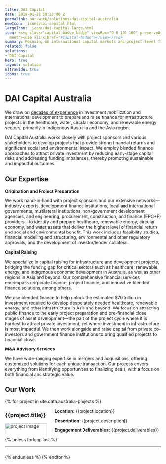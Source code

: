 ```yaml
---
title: DAI Capital
date: 2019-01-21 18:23:00 Z
permalink: our-work/solutions/dai-capital-australia
newIcon: _icons/dai-capital.html
largeIcon: _icons/dai-capital-large.html
icon: <svg class="capital-badge badge" viewBox="0 0 100 100" preserveAspectRatio="xMinYMax
  meet"><use xlink:href="#capital-badge"></use></svg>
summary: Focusing on international capital markets and project-level finance.
related: false
solutions:
- DAI Capital
hero: true
layout: solution
ultrawide: true
icons: true
---
```


# DAI Capital Australia

We draw on [decades of experience](/who-we-are/the-team?filter=dai-capital-australia) in investment mobilization and international development to prepare and raise finance for infrastructure projects in the healthcare, water, circular economy, and renewable energy sectors, primarily in Indigenous Australia and the Asia region.

DAI Capital Australia works closely with project sponsors and various stakeholders to develop projects that provide strong financial returns and significant social and environmental impact. We employ blended finance approaches to attract private investment by reducing early-stage capital risks and addressing funding imbalances, thereby promoting sustainable and impactful outcomes.

## Our Expertise
<p><strong>Origination and Project Preparation</strong></p>
<p>We work hand-in-hand with project sponsors and our extensive networks—industry experts, development finance institutions, local and international governments, multilateral institutions, non-government development agencies, and engineering, procurement, construction, and finance (EPC+F) providers—to identify and prepare healthcare, renewable energy, circular economy, and water assets that deliver the highest level of financial return and social and environmental benefit. This work includes feasibility studies, financial modelling and structuring, environmental and other regulatory approvals, and the development of investor/lender collateral.</p>
<p><strong>Capital Raising</strong></p>
<p>We specialize in capital raising for infrastructure and development projects, bridging the funding gap for critical sectors such as healthcare, renewable energy, and Indigenous economic development in Australia, as well as other regions in Asia and beyond. Our comprehensive financial services encompass corporate finance, project finance, and innovative blended finance solutions, among others.</p>
<p>We use blended finance to help unlock the estimated $70 trillion in investment required to develop desperately needed healthcare, renewable energy, and other infrastructure in Asia and beyond. We focus on attracting public finance to the early project preparation and pre-financial close stages of asset development—the part of the project cycle where it is hardest to attract private investment, yet where investment in infrastructure is most impactful. We then work alongside and raise capital from private co-investors and government finance institutions to bring qualified projects to financial close.</p>
<p><strong>M&A Advisory Services</strong></p>
<p>We have wide-ranging expertise in mergers and acquisitions, offering customized solutions for each unique transaction. Our process covers everything from identifying opportunities to finalizing deals, with a focus on both financial and strategic value.</p>

## Our Work
<div class="bulma" style="margin-top: 1rem;">
  {% for project in site.data.australia-projects %}
  <div class="columns">
    <div class="column is-one-third">
        <h3 style="font-weight: bold; margin-bottom: 1rem; font-size: 1.1rem;">{{project.title}}</h3>
        <div style="padding-right:.2rem;"><img src="{{project.image}}" class="float-right" style="border: 0px; margin-bottom: 1rem; width: 100%;" alt="project image"></div>
    </div>
    <div class="column is-two-thirds">
      <p style=""><strong>Location:</strong> {{project.location}}</p>
      <p><strong>Description:</strong> {{project.description}}</p>
      <p><strong>Engagement Deliverables:</strong> {{project.deliverables}}</p>
    </div>
  </div>
  {% unless forloop.last %}
    <hr style="margin-bottom: 1.5rem;">
  {% endunless %}
{% endfor %}
</div>  


